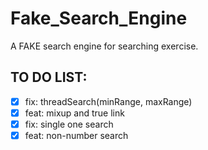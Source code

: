 # Fake_Search_Engine
A FAKE search engine for searching exercise.
## TO DO LIST:
- [x] fix: threadSearch(minRange, maxRange)
- [x] feat: mixup and true link
- [x] fix: single one search
- [x] feat: non-number search
